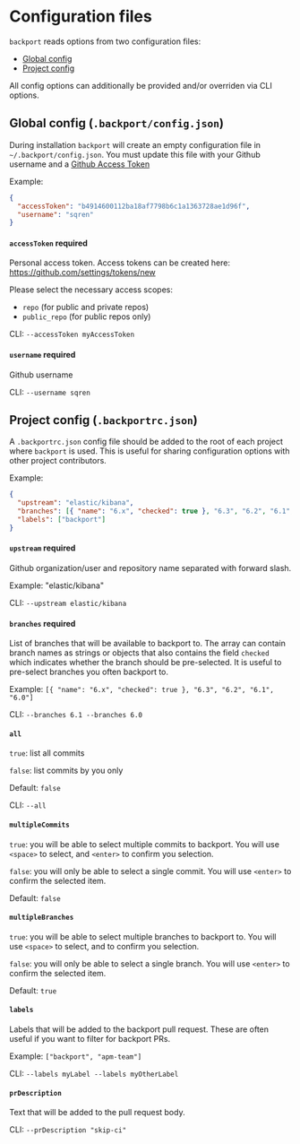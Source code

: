 # Configuration files

`backport` reads options from two configuration files:

- [Global config](#global-config-backportconfigjson)
- [Project config](#project-config-backportrcjson)

All config options can additionally be provided and/or overriden via CLI options.

## Global config (`.backport/config.json`)

During installation `backport` will create an empty configuration file in `~/.backport/config.json`. You must update this file with your Github username and a [Github Access Token](https://github.com/settings/tokens/new)

Example:

```json
{
  "accessToken": "b4914600112ba18af7798b6c1a1363728ae1d96f",
  "username": "sqren"
}
```

#### `accessToken` **required**

Personal access token.
Access tokens can be created here: https://github.com/settings/tokens/new

Please select the necessary access scopes:

- `repo` (for public and private repos)
- `public_repo` (for public repos only)

CLI: `--accessToken myAccessToken`

#### `username` **required**

Github username

CLI: `--username sqren`

## Project config (`.backportrc.json`)

A `.backportrc.json` config file should be added to the root of each project where `backport` is used. This is useful for sharing configuration options with other project contributors.

Example:

```json
{
  "upstream": "elastic/kibana",
  "branches": [{ "name": "6.x", "checked": true }, "6.3", "6.2", "6.1", "6.0"],
  "labels": ["backport"]
}
```

#### `upstream` **required**

Github organization/user and repository name separated with forward slash.

Example: "elastic/kibana"

CLI: `--upstream elastic/kibana`

#### `branches` **required**

List of branches that will be available to backport to. The array can contain branch names as strings or objects that also contains the field `checked` which indicates whether the branch should be pre-selected. It is useful to pre-select branches you often backport to.

Example: `[{ "name": "6.x", "checked": true }, "6.3", "6.2", "6.1", "6.0"]`

CLI: `--branches 6.1 --branches 6.0`

#### `all`

`true`: list all commits

`false`: list commits by you only

Default: `false`

CLI: `--all`

#### `multipleCommits`

`true`: you will be able to select multiple commits to backport. You will use `<space>` to select, and `<enter>` to confirm you selection.

`false`: you will only be able to select a single commit. You will use `<enter>` to confirm the selected item.

Default: `false`

#### `multipleBranches`

`true`: you will be able to select multiple branches to backport to. You will use `<space>` to select, and <enter> to confirm you selection.

`false`: you will only be able to select a single branch. You will use `<enter>` to confirm the selected item.

Default: `true`

#### `labels`

Labels that will be added to the backport pull request. These are often useful if you want to filter for backport PRs.

Example: `["backport", "apm-team"]`

CLI: `--labels myLabel --labels myOtherLabel`

#### `prDescription`

Text that will be added to the pull request body.

CLI: `--prDescription "skip-ci"`
